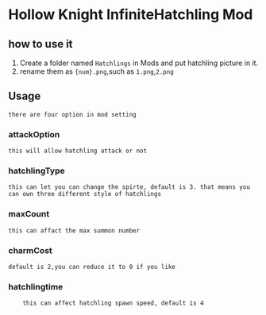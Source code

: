 # Hollow Knight InfiniteHatchling Mod
## how to use it 
   1. Create a folder named `Hatchlings` in Mods and put hatchling picture in it.
   2. rename them as `{num}.png`,such as `1.png`,`2.png`
## Usage
	there are four option in mod setting
### attackOption
	this will allow hatchling attack or not
### hatchlingType
	this can let you can change the spirte, default is 3. that means you can own three different style of hatchlings
### maxCount 
	this can affact the max summon number
### charmCost
	default is 2,you can reduce it to 0 if you like
### hatchlingtime
        this can affect hatchling spawn speed, default is 4
